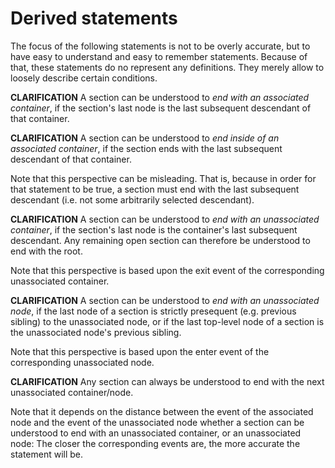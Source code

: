 
<!-- ======================================================================= -->
# Derived statements

The focus of the following statements is not to be overly accurate, but
to have easy to understand and easy to remember statements. Because of
that, these statements do no represent any definitions. They merely allow
to loosely describe certain conditions.

**CLARIFICATION**
A section can be understood to *end with an associated container*, if the
section's last node is the last subsequent descendant of that container.

**CLARIFICATION**
A section can be understood to *end inside of an associated container*,
if the section ends with the last subsequent descendant of that container.

Note that this perspective can be misleading. That is, because in order
for that statement to be true, a section must end with the last subsequent
descendant (i.e. not some arbitrarily selected descendant).

**CLARIFICATION**
A section can be understood to *end with an unassociated container*, if
the section's last node is the container's last subsequent descendant. Any
remaining open section can therefore be understood to end with the root.

Note that this perspective is based upon the exit event of the corresponding
unassociated container.

**CLARIFICATION**
A section can be understood to *end with an unassociated node*, if the last node
of a section is strictly presequent (e.g. previous sibling) to the unassociated
node, or if the last top-level node of a section is the unassociated node's
previous sibling.

Note that this perspective is based upon the enter event of the corresponding
unassociated node.

**CLARIFICATION**
Any section can always be understood to end with the next unassociated
container/node.

Note that it depends on the distance between the event of the associated node
and the event of the unassociated node whether a section can be understood to
end with an unassociated container, or an unassociated node: The closer the
corresponding events are, the more accurate the statement will be.
